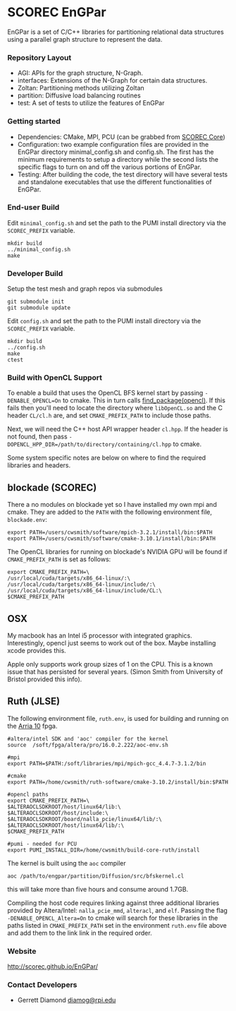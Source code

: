 # SCOREC EnGPar

EnGPar is a set of C/C++ libraries for partitioning relational data structures using a parallel graph structure to represent the data.

### Repository Layout

* AGI: APIs for the graph structure, N-Graph.
* interfaces: Extensions of the N-Graph for certain data structures.
* Zoltan: Partitioning methods utilizing Zoltan
* partition: Diffusive load balancing routines
* test: A set of tests to utilize the features of EnGPar

### Getting started

* Dependencies: CMake, MPI, PCU (can be grabbed from [SCOREC Core](https://github.com/SCOREC/core))
* Configuration: two example configuration files are provided in the EnGPar directory minimal_config.sh and config.sh. The first has the minimum requirements to setup a directory while the second lists the specific flags to turn on and off the various portions of EnGPar.
* Testing: After building the code, the test directory will have several tests and standalone executables that use the
different functionalities of EnGPar.

### End-user Build

Edit `minimal_config.sh` and set the path to the PUMI install directory via the
`SCOREC_PREFIX` variable.

```
mkdir build
../minimal_config.sh
make
```

### Developer Build

Setup the test mesh and graph repos via submodules
```
git submodule init
git submodule update
```

Edit `config.sh` and set the path to the PUMI install directory via the
`SCOREC_PREFIX` variable.

```
mkdir build
../config.sh
make
ctest
```

### Build with OpenCL Support

To enable a build that uses the OpenCL BFS kernel start by passing `-DENABLE_OPENCL=On` to cmake.  This in turn calls [find_package(opencl)](https://cmake.org/cmake/help/v3.10/module/FindOpenCL.html).  If this fails then you'll need to locate the directory where `libOpenCL.so` and the C header `CL/cl.h` are, and set `CMAKE_PREFIX_PATH` to include those paths.

Next, we will need the C++ host API wrapper header `cl.hpp`.  If the header is not found, 
then pass `-DOPENCL_HPP_DIR=/path/to/directory/containing/cl.hpp` to cmake.

Some system specific notes are below on where to find the required libraries and headers.

## blockade (SCOREC)

There a no modules on blockade yet so I have installed my own mpi and cmake.  They are added to the `PATH` with the following environment file, `blockade.env`:

```
export PATH=/users/cwsmith/software/mpich-3.2.1/install/bin:$PATH
export PATH=/users/cwsmith/software/cmake-3.10.1/install/bin:$PATH
```

The OpenCL libraries for running on blockade's NVIDIA GPU will be found if `CMAKE_PREFIX_PATH` is set as follows:

```
export CMAKE_PREFIX_PATH=\
/usr/local/cuda/targets/x86_64-linux/:\
/usr/local/cuda/targets/x86_64-linux/include/:\
/usr/local/cuda/targets/x86_64-linux/include/CL:\
$CMAKE_PREFIX_PATH
```


## OSX 

My macbook has an Intel i5 processor with integrated graphics.  Interestingly, opencl just seems to work out of the box.  Maybe installing xcode provides this.

Apple only supports work group sizes of 1 on the CPU.  This is a known issue that has persisted for several years. (Simon Smith from University of Bristol provided this info).

## Ruth (JLSE)

The following environment file, `ruth.env`, is used for building and running on the [Arria 10](https://www.altera.com/products/fpga/arria-series/arria-10/overview.html) fpga.

```
#altera/intel SDK and 'aoc' compiler for the kernel
source  /soft/fpga/altera/pro/16.0.2.222/aoc-env.sh

#mpi
export PATH=$PATH:/soft/libraries/mpi/mpich-gcc_4.4.7-3.1.2/bin

#cmake
export PATH=/home/cwsmith/ruth-software/cmake-3.10.2/install/bin:$PATH

#opencl paths
export CMAKE_PREFIX_PATH=\
$ALTERAOCLSDKROOT/host/linux64/lib:\
$ALTERAOCLSDKROOT/host/include:\
$ALTERAOCLSDKROOT/board/nalla_pcie/linux64/lib/:\
$ALTERAOCLSDKROOT/host/linux64/lib/:\
$CMAKE_PREFIX_PATH

#pumi - needed for PCU
export PUMI_INSTALL_DIR=/home/cwsmith/build-core-ruth/install
```

The kernel is built using the `aoc` compiler
```
aoc /path/to/engpar/partition/Diffusion/src/bfskernel.cl
```
this will take more than five hours and consume around 1.7GB.

Compiling the host code requires linking against three additional libraries provided by Altera/Intel: `nalla_pcie_mmd`, `alteracl`, and `elf`.  Passing the flag `-DENABLE_OPENCL_Altera=On` to cmake will search for these libraries in the paths listed in `CMAKE_PREFIX_PATH` set in the environment `ruth.env` file above and add them to the link link in the required order.

### Website

http://scorec.github.io/EnGPar/

### Contact Developers
* Gerrett Diamond <diamog@rpi.edu>
